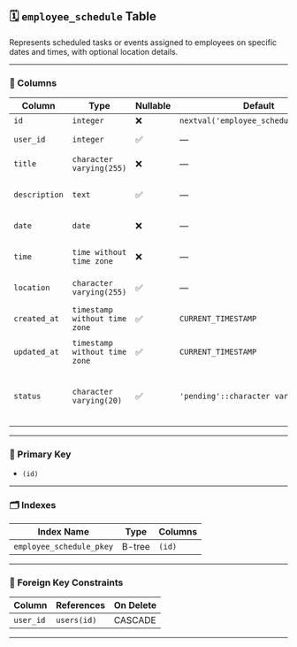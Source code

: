 ## 🗓️ `employee_schedule` Table

Represents scheduled tasks or events assigned to employees on specific dates and times, with optional location details.

---

### 🧱 Columns

| Column       | Type                         | Nullable | Default                                | Description                              |
|--------------|------------------------------|----------|----------------------------------------|------------------------------------------|
| `id`         | `integer`                    | ❌       | `nextval('employee_schedule_id_seq')`  | Primary key                              |
| `user_id`    | `integer`                    | ✅       | —                                      | References `users(id)`                   |
| `title`      | `character varying(255)`     | ❌       | —                                      | Title of the schedule                    |
| `description`| `text`                       | ✅       | —                                      | Optional additional info                 |
| `date`       | `date`                       | ❌       | —                                      | Date of the schedule                     |
| `time`       | `time without time zone`     | ❌       | —                                      | Time of the scheduled task/event         |
| `location`   | `character varying(255)`     | ✅       | —                                      | Optional location                        |
| `created_at` | `timestamp without time zone`| ✅       | `CURRENT_TIMESTAMP`                    | Record creation time                     |
| `updated_at` | `timestamp without time zone`| ✅       | `CURRENT_TIMESTAMP`                    | Last update timestamp                    |
| `status`     | `character varying(20)`      | ✅       | `'pending'::character varying`         | Current status (`pending`, `completed`, etc.) |

---

### 🔑 Primary Key

- `(id)`

---

### 🗂️ Indexes

| Index Name                | Type   | Columns |
|--------------------------|--------|---------|
| `employee_schedule_pkey` | B-tree | `(id)`  |

---

### 🔗 Foreign Key Constraints

| Column     | References    | On Delete |
|------------|---------------|-----------|
| `user_id`  | `users(id)`   | CASCADE   |

---
